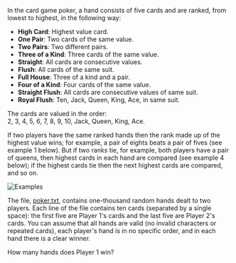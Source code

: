 In the card game poker, a hand consists of five cards and are ranked, from
lowest to highest, in the following way:

*   **High Card**: Highest value card.
*   **One Pair**: Two cards of the same value.
*   **Two Pairs**: Two different pairs.
*   **Three of a Kind**: Three cards of the same value.
*   **Straight**: All cards are consecutive values.
*   **Flush**: All cards of the same suit.
*   **Full House**: Three of a kind and a pair.
*   **Four of a Kind**: Four cards of the same value.
*   **Straight Flush**: All cards are consecutive values of same suit.
*   **Royal Flush**: Ten, Jack, Queen, King, Ace, in same suit.

The cards are valued in the order:  
2, 3, 4, 5, 6, 7, 8, 9, 10, Jack, Queen, King, Ace.

If two players have the same ranked hands then the rank made up of the highest
value wins; for example, a pair of eights beats a pair of fives (see example 1
below). But if two ranks tie, for example, both players have a pair of queens,
then highest cards in each hand are compared (see example 4 below); if the
highest cards tie then the next highest cards are compared, and so on.

![Examples](https://www.dropbox.com/s/7m2hedjhsqhptj0/Screenshot%202015-09-15%2010.39.21.png?dl=0)

The file, [poker.txt](project/resources/p054_poker.txt), contains one-thousand
random hands dealt to two players. Each line of the file contains ten cards
(separated by a single space): the first five are Player 1's cards and the last
five are Player 2's cards. You can assume that all hands are valid (no invalid
characters or repeated cards), each player's hand is in no specific order, and
in each hand there is a clear winner.

How many hands does Player 1 win?
